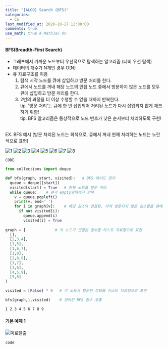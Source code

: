 ```yaml
---
title: "[ALGO] Search (BFS)"
categories: 
  - CS
last_modified_at: 2020-10-27 12:00:00
comments: true
use_math: true # MathJax On
---
```


#### BFS(Breadth-First Search)

- 그래프에서 가까운 노드부터 우선적으로 탐색하는 알고리즘 (너비 우선 탐색)
- 데이터의 개수가 N개인 경우 O(N)
- 큐 자료구조를 이용
  1. 탐색 시작 노드를 큐에 삽입하고 방문 처리를 한다.
  2. 큐에서 노드를 꺼내 해당 노드의 인접 노드 중에서 방문하지 않은 노드를 모두 큐에 삽입하고 방문 처리를 한다.
  3. 2번의 과정을 더 이상 수행할 수 없을 때까지 반복한다.  <br>
  tip. '방문 처리'는 큐에 한 번 삽입되어 처리된 노드가 다시 삽입되지 않게 체크하기 위함! <br>
  tip. BFS 알고리즘은 통상적으로 노드 번호가 낮은 순서부터 처리하도록 구현! <br><br>

EX. BFS 예시 (방문 처리된 노드는 회색으로, 큐에서 꺼내 현재 처리하는 노드는 노란색으로 표현)

![1](https://user-images.githubusercontent.com/62474292/101720538-3d968e00-3ae9-11eb-90ed-921a1e4d4aaf.png)
![2](https://user-images.githubusercontent.com/62474292/101720541-3e2f2480-3ae9-11eb-9cbc-3dcbb0b39b53.png)
![3](https://user-images.githubusercontent.com/62474292/101720529-3a9b9d80-3ae9-11eb-8b5b-aade65b4bf89.png)
![4](https://user-images.githubusercontent.com/62474292/101720549-425b4200-3ae9-11eb-906f-6d92af1423e1.png)
![5](https://user-images.githubusercontent.com/62474292/101720553-42f3d880-3ae9-11eb-9b76-0bcb88228491.png)
![6](https://user-images.githubusercontent.com/62474292/101720547-40917e80-3ae9-11eb-8c4e-01c3dd46da93.png)
![7](https://user-images.githubusercontent.com/62474292/101720527-396a7080-3ae9-11eb-9e69-d433e7688fd9.png)
![8](https://user-images.githubusercontent.com/62474292/101720537-3c656100-3ae9-11eb-8963-403bdf0a539d.png)

`CODE`
```py
from collections import deque

def bfs(graph, start, visited):   # BFS 메서드 정의
  queue = deque([start])
  visited[start] = True   # 현재 노드를 방문 처리
  while queue:    # 큐가 empty일때까지 반복
    v = queue.popleft()
    print(v, end=' ')
    for i in graph[v]:    # 해당 원소와 연결된, 아직 방문되지 않은 원소들을 큐에 삽입
      if not visited[i]:
        queue.append(i)
        visited(i) = True
        
graph = [             # 각 노드가 연결된 정보를 리스트 자료형으로 표현
  [],
  [2,3,4],
  [1,5],
  [1,6,7],
  [1,8],
  [2,8,9],
  [3,7],
  [3,6],
  [4,5,9],
  [5,8]
]

visited = [False] * 9   # 각 노드가 방문된 정보를 리스트 자료형으로 표현

bfs(graph,1,visited)    # 정의된 BFS 함수 호출
```
```
1 2 3 4 5 6 7 8 9
```

#### 기본 예제 1
![미로탈출](https://user-images.githubusercontent.com/62474292/101720543-3f605180-3ae9-11eb-8c89-6db2141fbbc9.JPG)

`code`
```py

```
